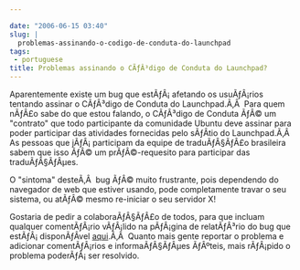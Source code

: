 ```yaml
---

date: "2006-06-15 03:40"
slug: |
  problemas-assinando-o-codigo-de-conduta-do-launchpad
tags:
 - portuguese
title: Problemas assinando o CÃƒÂ³digo de Conduta do Launchpad?
---
```


Aparentemente existe um bug que estÃƒÂ¡ afetando os usuÃƒÂ¡rios tentando
assinar o CÃƒÂ³digo de Conduta do Launchpad.Ã‚Â  Para quem nÃƒÂ£o sabe
do que estou falando, o CÃƒÂ³digo de Conduta ÃƒÂ© um "contrato" que todo
participante da comunidade Ubuntu deve assinar para poder participar das
atividades fornecidas pelo sÃƒÂ­tio do Launchpad.Ã‚Â  As pessoas que
jÃƒÂ¡ participam da equipe de traduÃƒÂ§ÃƒÂ£o brasileira sabem que isso
ÃƒÂ© um prÃƒÂ©-requesito para participar das traduÃƒÂ§ÃƒÂµes.

O "sintoma" desteÃ‚Â  bug ÃƒÂ© muito frustrante, pois dependendo do
navegador de web que estiver usando, pode completamente travar o seu
sistema, ou atÃƒÂ© mesmo re-iniciar o seu servidor X!

Gostaria de pedir a colaboraÃƒÂ§ÃƒÂ£o de todos, para que incluam
qualquer comentÃƒÂ¡rio vÃƒÂ¡lido na pÃƒÂ¡gina de relatÃƒÂ³rio do bug que
estÃƒÂ¡ disponÃƒÂ­vel
[aqui](https://launchpad.net/products/launchpad/+bug/49789/+index).Ã‚Â 
Quanto mais gente reportar o problema e adicionar comentÃƒÂ¡rios e
informaÃƒÂ§ÃƒÂµes ÃƒÂºteis, mais rÃƒÂ¡pido o problema poderÃƒÂ¡ ser
resolvido.
